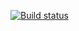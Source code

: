 [![Build status](https://ci.appveyor.com/api/projects/status/3ahwoo8rlmg76ipa?svg=true)](https://ci.appveyor.com/project/Andrey69912/seleniumnetology)